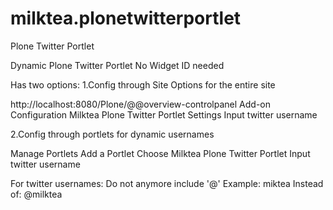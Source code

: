 # milktea.plonetwitterportlet
Plone Twitter Portlet

Dynamic Plone Twitter Portlet 
No Widget ID needed

Has two options:
1.Config through Site Options for the entire site

http://localhost:8080/Plone/@@overview-controlpanel
Add-on Configuration
Milktea Plone Twitter Portlet Settings
Input twitter username  

2.Config through portlets for dynamic usernames

Manage Portlets
Add a Portlet
Choose Milktea Plone Twitter Portlet
Input twitter username  

For twitter usernames:
Do not anymore include '@'
Example:
miktea
Instead of:
@milktea
